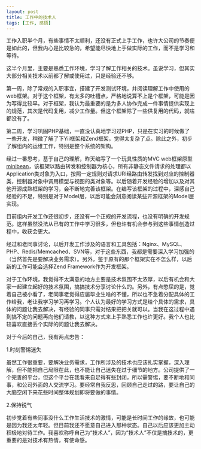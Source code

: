 ```yaml
---
layout: post
title: 工作中的技术人
tags: [工作, 感悟]
---
```


工作入职半个月，有些事情不太顺利，还没有正式上手工作，也许大公司的节奏便是如此的，但我内心是比较急的，希望能尽快地上手做实际的工作，而不是学习和等待。

这半个月里，主要是熟悉工作环境，学习了解工作相关的技术。虽说学习，但其实大部分相关技术以前都了解或使用过，只是经验还不够。

第一周，除了常规的入职事宜，搭建了开发测试环境，并阅读理解工作中使用的web框架。对于这个框架，有太多的吐槽点，严格地说算不上是个框架，可能是因为写得比较早。对于框架，我认为最重要的是为多人协作完成一件事情提供实现上的规范，其次是代码复用，减少工作量。但这个框架除了一些供复用的代码，就啥都没有了。

第二周，学习巩固PHP基础，一直没认真地学习过PHP，只是在实习的时候做了一些开发，稍微了解了下Yii框架和Zend框架，觉得太复杂了点。除此之外，初步了解组内的运维工作，特别是整个系统的架构。


经过一番思考，基于自己的理解，昨天编写了一个玩具性质的MVC web框架原型[minibean](https://github.com/youngsterxyf/minibean)，该框架以路由转发和控制器为核心，所有非静态文件请求的处理都以Application类对象为入口，按照一定规则对请求URI经路由转发找到对应的控制器类，控制器对象中调用模型与视图的类对象等。以后随着开发经验的增加以及对其他开源成熟框架的学习，会不断地完善该框架。在编写该框架的过程中，深感自己经验的不足，特别是对于Model层，以后可能会刻意阅读某些开源框架的Model层实现。

目前组内开发工作还很初步，还没有一个正规的开发流程，也没有明确的开发规范。这样虽然没法从已有的工作中学习很多，但也许有机会参与到这些事情创造过程中，收获会更大。

经过和老同事讨论，以后开发工作涉及的语言和工具包括：Nginx、MySQL、PHP、Redis/Memcached、SVN等，对于这些东西，我都是需要深入学习加强的（当然首先是要解决业务需求）。另外，鉴于原有的那个框架实在不怎么样，以后新的工作可能会选择Zend Framework作为开发框架。

对于工作环境，我觉得不太满意的地方主要是技术氛围不太浓厚，以后有机会和大家一起建立起好的技术氛围，搞搞技术分享讨论什么的。另外，有点憋屈的是，觉着自己被小看了，老同事老觉得应届毕业生啥的不懂，所以也不急着分配具体的工作给我，老让我学习学习再学习。个人认为最好的学习方式是给个具体的需求，具体的问题让我去解决，有经验的同事只需对结果把把关就可以。当我在这过程中遇到搞不定的问题再向他们请教，以这种方式来上手熟悉工作也许更好。我个人也比较喜欢直接丢个实际的问题让我去解决。

对于今后的自己，我有两点忠告：

1.时刻警惕迷失

虽然工作很重要，要解决业务需求，工作所涉及的技术也应该扎实掌握，深入理解，但不能把自己局限在此，也不能让自己迷失在过于细节的地方。公司提供了一个完善的平台，但这个平台在我看来自足得有些封闭，所以需警惕，要不断地和同事，和公司外面的人交流学习。要经常自我反思，回顾自己走过的路，要让自己的大脑空闲下来花些时间整体规划即将要做的事情。

2.保持锐气

初步觉着有些同事没什么工作生活技术的激情，可能是长时间工作的缘故，也可能是因为我还太年轻。但目前我还不愿意自己进入那种状态。自己以后应该更加主动积极地对待工作。我喜欢称呼自己为“技术人”，因为“技术人”不仅是搞技术的，更重要的是对技术有热情，有使命感。
